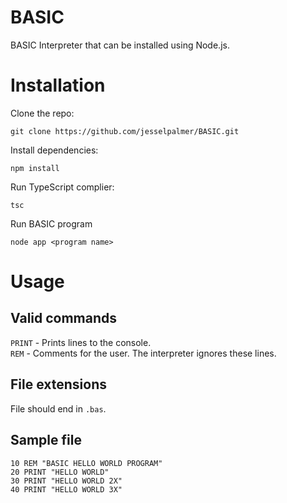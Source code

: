 # BASIC
BASIC Interpreter that can be installed using Node.js.

# Installation
Clone the repo:

`git clone https://github.com/jesselpalmer/BASIC.git`

Install dependencies:

`npm install`

Run TypeScript complier:

`tsc`

Run BASIC program

`node app <program name>`

# Usage
## Valid commands
`PRINT` - Prints lines to the console.   
`REM` - Comments for the user. The interpreter ignores these lines.

## File extensions
File should end in `.bas`.

## Sample file
```bas
10 REM "BASIC HELLO WORLD PROGRAM"
20 PRINT "HELLO WORLD"
30 PRINT "HELLO WORLD 2X"
40 PRINT "HELLO WORLD 3X"
```
